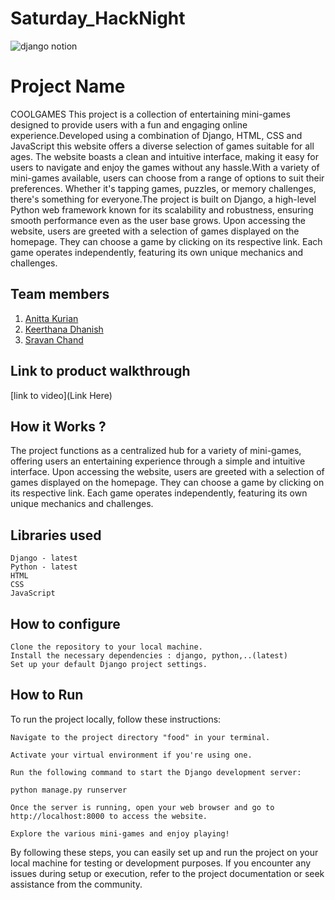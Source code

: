 # Saturday_HackNight
![django notion](https://github.com/TH-Activities/saturday-hack-night-template/assets/117498997/2db31367-8f96-4e88-8a8d-a1a75936204d)




# Project Name
COOLGAMES
 This project is a collection of entertaining mini-games designed to provide users with a fun and engaging online experience.Developed using a combination of Django, HTML, CSS and JavaScript this website offers a diverse selection of games suitable for all ages. The website boasts a clean and intuitive interface, making it easy for users to navigate and enjoy the games without any hassle.With a variety of mini-games available, users can choose from a range of options to suit their preferences. Whether it's tapping games, puzzles, or memory challenges, there's something for everyone.The project is built on Django, a high-level Python web framework known for its scalability and robustness, ensuring smooth performance even as the user base grows. Upon accessing the website, users are greeted with a selection of games displayed on the homepage. They can choose a game by clicking on its respective link. Each game operates independently, featuring its own unique mechanics and challenges.

## Team members
1. [Anitta Kurian](https://github.com/TH-Activities/saturday-hack-night-template)
2. [Keerthana Dhanish](https://github.com/TH-Activities/saturday-hack-night-template)
3. [Sravan Chand](https://github.com/TH-Activities/saturday-hack-night-template)
   
## Link to product walkthrough
[link to video](Link Here)

## How it Works ?
The project functions as a centralized hub for a variety of mini-games, offering users an entertaining experience through a simple and intuitive interface. Upon accessing the website, users are greeted with a selection of games displayed on the homepage. They can choose a game by clicking on its respective link. Each game operates independently, featuring its own unique mechanics and challenges.

## Libraries used
    Django - latest
    Python - latest
    HTML
    CSS
    JavaScript

## How to configure
    Clone the repository to your local machine.
    Install the necessary dependencies : django, python,..(latest)
    Set up your default Django project settings.

## How to Run
To run the project locally, follow these instructions:

    Navigate to the project directory "food" in your terminal.

    Activate your virtual environment if you're using one.

    Run the following command to start the Django development server:

    python manage.py runserver

    Once the server is running, open your web browser and go to http://localhost:8000 to access the website.

    Explore the various mini-games and enjoy playing!

By following these steps, you can easily set up and run the project on your local machine for testing or development purposes. If you encounter any issues during setup or execution, refer to the project documentation or seek assistance from the community.
